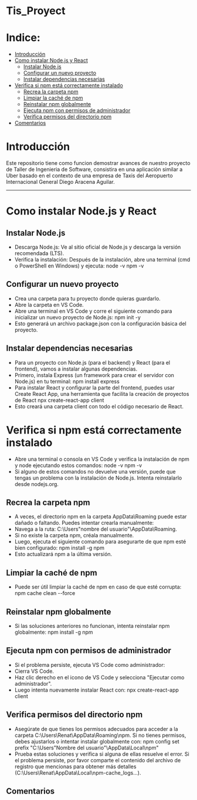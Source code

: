 # Tis_Proyect
# Indice:
- [Introducción](#Introducción)
- [Como instalar Node.js y React](#Como-instalar-Node.js-y-React)
  - [Instalar Node.js](##Instalar-Node.js)
  - [Configurar un nuevo proyecto](##Configurar-un-nuevo-proyecto)
  - [Instalar dependencias necesarias](##Instalar-dependencias-necesarias)
- [Verifica si npm está correctamente instalado](#Verifica-si-npm-está-correctamente-instalado)
  - [Recrea la carpeta npm](##Recrea-la-carpeta-npm)
  - [Limpiar la caché de npm](##Limpiar-la-caché-de-npm)
  - [Reinstalar npm globalmente](##Reinstalar-npm-globalmente)
  - [Ejecuta npm con permisos de administrador](##Verifica-permisos-del-directorio-npm)
  - [Verifica permisos del directorio npm](##Verifica-permisos-del-directorio-npm)
- [Comentarios](#Comentarios)
# Introducción
Este repositorio tiene como funcion demostrar avances de nuestro proyecto de Taller de Ingenieria de Software, consistira en una aplicación similar a Uber basado en el contexto de una empresa de Taxis del Aeropuerto Internacional General Diego Aracena Aguilar.
- - - -


# Como instalar Node.js y React
  ## Instalar Node.js
  - Descarga Node.js: Ve al sitio oficial de Node.js y descarga la versión recomendada (LTS).
  - Verifica la instalación: Después de la instalación, abre una terminal (cmd o PowerShell en Windows) y ejecuta:
    node -v
    npm -v
  ## Configurar un nuevo proyecto
  - Crea una carpeta para tu proyecto donde quieras guardarlo.
  - Abre la carpeta en VS Code.
  - Abre una terminal en VS Code y corre el siguiente comando para inicializar un nuevo proyecto de Node.js:
    npm init -y
  - Esto generará un archivo package.json con la configuración básica del proyecto.
  ## Instalar dependencias necesarias
  - Para un proyecto con Node.js (para el backend) y React (para el frontend), vamos a instalar algunas dependencias.
  - Primero, instala Express (un framework para crear el servidor con Node.js) en tu terminal:
    npm install express
  - Para instalar React y configurar la parte del frontend, puedes usar Create React App, una herramienta que facilita la creación de proyectos de React
    npx create-react-app client
  - Esto creará una carpeta client con todo el código necesario de React.

# Verifica si npm está correctamente instalado
- Abre una terminal o consola en VS Code y verifica la instalación de npm y node ejecutando estos comandos:
  node -v
  npm -v
- Si alguno de estos comandos no devuelve una versión, puede que tengas un problema con la instalación de Node.js. Intenta reinstalarlo desde nodejs.org.

## Recrea la carpeta npm
- A veces, el directorio npm en la carpeta AppData\Roaming puede estar dañado o faltando. Puedes intentar crearla manualmente:
- Navega a la ruta: C:\Users\"nombre del usuario"\AppData\Roaming\.
- Si no existe la carpeta npm, créala manualmente.
- Luego, ejecuta el siguiente comando para asegurarte de que npm esté bien configurado:
  npm install -g npm
- Esto actualizará npm a la última versión.

## Limpiar la caché de npm
- Puede ser útil limpiar la caché de npm en caso de que esté corrupta:
  npm cache clean --force

## Reinstalar npm globalmente
- Si las soluciones anteriores no funcionan, intenta reinstalar npm globalmente:
  npm install -g npm

## Ejecuta npm con permisos de administrador
- Si el problema persiste, ejecuta VS Code como administrador:
- Cierra VS Code.
- Haz clic derecho en el icono de VS Code y selecciona "Ejecutar como administrador".
- Luego intenta nuevamente instalar React con:
  npx create-react-app client

## Verifica permisos del directorio npm
- Asegúrate de que tienes los permisos adecuados para acceder a la carpeta C:\Users\Renat\AppData\Roaming\npm. Si no tienes permisos, debes ajustarlos o intentar instalar globalmente con:
  npm config set prefix "C:\Users\"Nombre del usuario"\AppData\Local\npm"
- Prueba estas soluciones y verifica si alguna de ellas resuelve el error. Si el problema persiste, por favor comparte el contenido del archivo de registro que mencionas para obtener más detalles (C:\Users\Renat\AppData\Local\npm-cache\_logs\...).
    
## Comentarios
